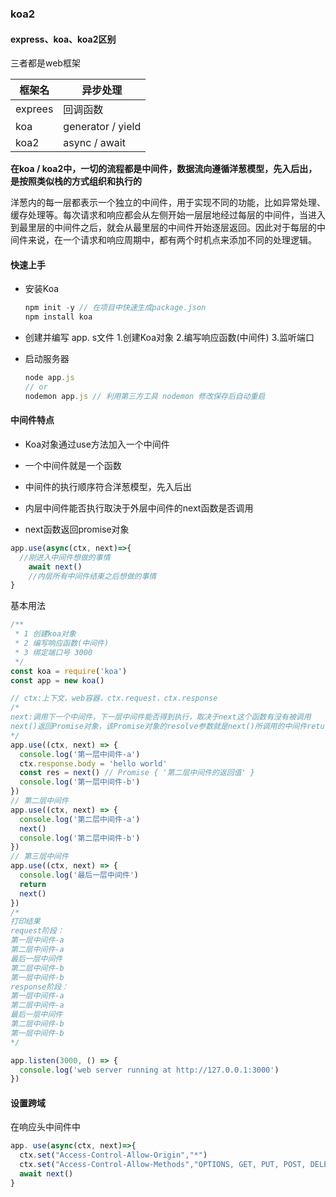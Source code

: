 ### koa2

#### express、koa、koa2区别

三者都是web框架

| 框架名  | 异步处理          |
| ------- | ----------------- |
| exprees | 回调函数          |
| koa     | generator / yield |
| koa2    | async / await     |

 **在koa / koa2中，一切的流程都是中间件，数据流向遵循洋葱模型，先入后出，是按照类似栈的方式组织和执行的** 

洋葱内的每一层都表示一个独立的中间件，用于实现不同的功能，比如异常处理、缓存处理等。每次请求和响应都会从左侧开始一层层地经过每层的中间件，当进入到最里层的中间件之后，就会从最里层的中间件开始逐层返回。因此对于每层的中间件来说，在一个请求和响应周期中，都有两个时机点来添加不同的处理逻辑。

#### 快速上手

- 安装Koa

  ```js
  npm init -y // 在项目中快速生成package.json
  npm install koa
  ```

- 创建并编写 app. s文件
  1.创建Koa对象
  2.编写响应函数(中间件)
  3.监听端口

- 启动服务器

  ```js
  node app.js     
  // or
  nodemon app.js // 利用第三方工具 nodemon 修改保存后自动重启
  ```

#### 中间件特点

- Koa对象通过use方法加入一个中间件
- 一个中间件就是一个函数
- 中间件的执行顺序符合洋葱模型，先入后出
- 内层中间件能否执行取決于外层中间件的next函数是否调用

- next函数返回promise对象

```js
app.use(async(ctx, next)=>{
  //刚进入中间件想做的事情
	await next()
	//内层所有中间件结東之后想做的事情
}
```

基本用法

```js
/**
 * 1 创建koa对象
 * 2 编写响应函数(中间件)
 * 3 绑定端口号 3000
 */
const koa = require('koa')
const app = new koa()

// ctx:上下文，web容器，ctx.request，ctx.response
/*
next:调用下一个中间件，下一层中间件能否得到执行，取决于next这个函数有没有被调用
next()返回Promise对象，该Promise对象的resolve参数就是next()所调用的中间件return的值
*/
app.use((ctx, next) => {
  console.log('第一层中间件-a')
  ctx.response.body = 'hello world'
  const res = next() // Promise { '第二层中间件的返回值' }
  console.log('第一层中间件-b')
})
// 第二层中间件
app.use((ctx, next) => {
  console.log('第二层中间件-a')
  next()
  console.log('第二层中间件-b')
})
// 第三层中间件
app.use((ctx, next) => {
  console.log('最后一层中间件')
  return
  next()
})
/*
打印结果
request阶段：
第一层中间件-a
第二层中间件-a
最后一层中间件
第二层中间件-b
第一层中间件-b
response阶段：
第一层中间件-a
第二层中间件-a
最后一层中间件
第二层中间件-b
第一层中间件-b
*/

app.listen(3000, () => {
  console.log('web server running at http://127.0.0.1:3000')
})

```

#### 设置跨域

在响应头中间件中

```js
app. use(async(ctx, next)=>{
  ctx.set("Access-Control-Allow-Origin","*")
  ctx.set("Access-Control-Allow-Methods","OPTIONS, GET, PUT, POST, DELETE")
  await next()
}
```

